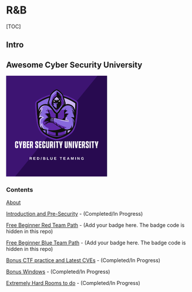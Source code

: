 # R&B

[TOC]

## Intro





## Awesome Cyber Security University 

<img src="../../../../Assets/Pics/purpleteam.png" alt="img" style="zoom:55%;" />

### Contents

[About](https://github.com/brootware/awesome-cyber-security-university#about)

[Introduction and Pre-Security](https://github.com/brootware/awesome-cyber-security-university#introduction-and-pre-security) - (Completed/In Progress)

[Free Beginner Red Team Path](https://github.com/brootware/awesome-cyber-security-university#free-beginner-red-team-path) - (Add your badge here. The badge code is hidden in this repo)

[Free Beginner Blue Team Path](https://github.com/brootware/awesome-cyber-security-university#free-beginner-blue-team-path) - (Add your badge here. The badge code is hidden in this repo)

[Bonus CTF practice and Latest CVEs](https://github.com/brootware/awesome-cyber-security-university#bonus-ctf-practice-and-latest-cves) - (Completed/In Progress)

[Bonus Windows](https://github.com/brootware/awesome-cyber-security-university#bonus-windows) - (Completed/In Progress)

[Extremely Hard Rooms to do](https://github.com/brootware/awesome-cyber-security-university#extremely-hard-rooms-to-do) - (Completed/In Progress)


